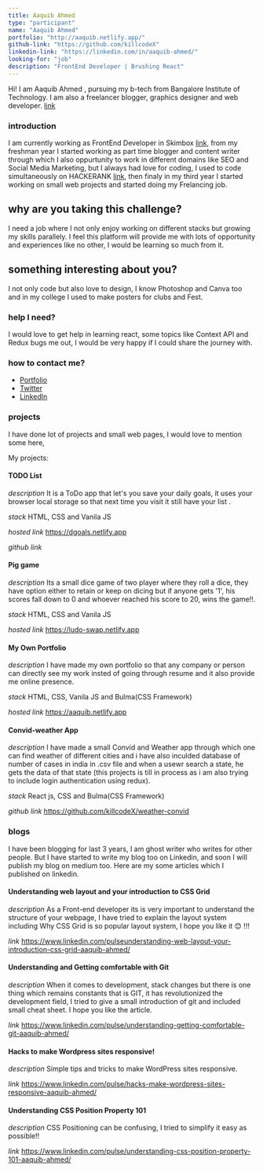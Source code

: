 ```yaml
---
title: Aaquib Ahmed
type: "participant"
name: "Aaquib Ahmed"
portfolio: "http://aaquib.netlify.app/"
github-link: "https://github.com/killcodeX"
linkedin-link: "https://linkedin.com/in/aaquib-ahmed/"
looking-for: "job"
description: "FrontEnd Developer | Brushing React"
---
```


Hi! I am Aaquib Ahmed , pursuing my b-tech from Bangalore Institute of Technology. I am also a freelancer blogger, graphics designer and web developer. [link](http://aaquib.netlify.app/)

### introduction

I am currently working as FrontEnd Developer in Skimbox [link](http://skimbox.co/), from my freshman year I started working as part time blogger and content writer through which I also oppurtunity to work in different domains like SEO and Social Media Marketing, but I always had love for coding, I used to code simultaneously on HACKERANK [link](https://www.hackerrank.com/diazzaaquib), then finaly in my third year I started working on small web projects and started doing my Frelancing job.

## why are you taking this challenge?

I need a job where I not only enjoy working on different stacks but growing my skills parallely. I feel this platform will provide me with lots of opportunity and experiences like no other, I would be learning so much from it. 

## something interesting about you?

I not only code but also love to design, I know Photoshop and Canva too and in my college I used to make posters for clubs and Fest.

### help I need?

I would love to get help in learning react, some topics like Context API and Redux bugs me out, I would be very happy if I could share the journey with.

### how to contact me?

- [Portfolio](http://aaquib.netlify.app/)
- [Twitter](https://twitter.com/DeadshotXI)
- [LinkedIn](https://linkedin.com/in/aaquib-ahmed/)

### projects

I have done lot of projects and small web pages, I would love to mention some here,

My projects:
#### TODO List  
_description_ It is a ToDo  app that let's you save your daily goals, it uses your browser local storage so that next time you visit it still have your list .   

_stack_ HTML, CSS and Vanila JS

_hosted link_ https://dgoals.netlify.app

_github link_ 

#### Pig game

_description_ Its a small dice game of two player where they roll a dice, they have option either to retain or keep on dicing but if anyone gets '1', his scores fall down to 0 and whoever reached his score to 20, wins the game!!.

_stack_ HTML, CSS and Vanila JS

_hosted link_ https://ludo-swap.netlify.app

#### My Own Portfolio

_description_ I have made my own portfolio so that any company or person can directly see my work insted of going through resume and it also provide me online presence.

_stack_ HTML, CSS, Vanila JS and Bulma(CSS Framework)

_hosted link_ https://aaquib.netlify.app

#### Convid-weather App

_description_ I have made a small Convid and Weather app through which one can find weather of different cities and i have also inculded database of number of cases in india in .csv file and when a usewr search a state, he gets the data of that state (this projects is till in process as i am also trying to include login authentication using redux).

_stack_ React js, CSS and Bulma(CSS Framework)

_github link_  https://github.com/killcodeX/weather-convid

### blogs

I have been blogging for last 3 years, I am ghost writer who writes for other people. But I have started to write my blog too on Linkedin, and soon I will publish my blog on medium too. Here are my some articles which I published on linkedin.

#### Understanding web layout and your introduction to CSS Grid

_description_ As a Front-end developer its is very important to understand the structure of your webpage, I have tried to explain the layout system including Why CSS Grid is so popular layout system, I hope you like it 😊 !!!

_link_ https://www.linkedin.com/pulseunderstanding-web-layout-your-introduction-css-grid-aaquib-ahmed/


#### Understanding and Getting comfortable with Git

_description_ When it comes to development, stack changes but there is one thing which remains constants that is GIT, it has revolutionized the development field, I tried to give a small introduction of git and included small cheat sheet. I hope you like the article.

_link_ https://www.linkedin.com/pulse/understanding-getting-comfortable-git-aaquib-ahmed/


#### Hacks to make Wordpress sites responsive!

_description_ Simple tips and tricks to make WordPress sites responsive.

_link_ https://www.linkedin.com/pulse/hacks-make-wordpress-sites-responsive-aaquib-ahmed/


#### Understanding CSS Position Property 101

_description_ CSS Positioning can be confusing, I tried to simplify it easy as possible!!

_link_ https://www.linkedin.com/pulse/understanding-css-position-property-101-aaquib-ahmed/
